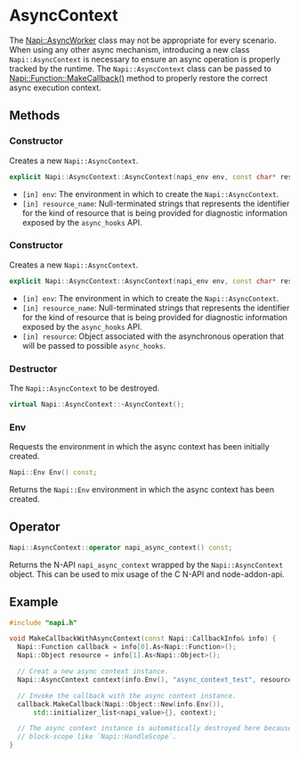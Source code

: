 # AsyncContext

The [Napi::AsyncWorker](async_worker.md) class may not be appropriate for every
scenario. When using any other async mechanism, introducing a new class
`Napi::AsyncContext` is necessary to ensure an async operation is properly
tracked by the runtime. The `Napi::AsyncContext` class can be passed to
[Napi::Function::MakeCallback()](function.md) method to properly restore the
correct async execution context.

## Methods

### Constructor

Creates a new `Napi::AsyncContext`.

```cpp
explicit Napi::AsyncContext::AsyncContext(napi_env env, const char* resource_name);
```

- `[in] env`: The environment in which to create the `Napi::AsyncContext`.
- `[in] resource_name`: Null-terminated strings that represents the
identifier for the kind of resource that is being provided for diagnostic
information exposed by the `async_hooks` API.

### Constructor

Creates a new `Napi::AsyncContext`.

```cpp
explicit Napi::AsyncContext::AsyncContext(napi_env env, const char* resource_name, const Napi::Object& resource);
```

- `[in] env`: The environment in which to create the `Napi::AsyncContext`.
- `[in] resource_name`: Null-terminated strings that represents the
identifier for the kind of resource that is being provided for diagnostic
information exposed by the `async_hooks` API.
- `[in] resource`: Object associated with the asynchronous operation that
will be passed to possible `async_hooks`.

### Destructor

The `Napi::AsyncContext` to be destroyed.

```cpp
virtual Napi::AsyncContext::~AsyncContext();
```

### Env

Requests the environment in which the async context has been initially created.

```cpp
Napi::Env Env() const;
```

Returns the `Napi::Env` environment in which the async context has been created.

## Operator

```cpp
Napi::AsyncContext::operator napi_async_context() const;
```

Returns the N-API `napi_async_context` wrapped by the `Napi::AsyncContext`
object. This can be used to mix usage of the C N-API and node-addon-api.

## Example

```cpp
#include "napi.h"

void MakeCallbackWithAsyncContext(const Napi::CallbackInfo& info) {
  Napi::Function callback = info[0].As<Napi::Function>();
  Napi::Object resource = info[1].As<Napi::Object>();

  // Creat a new async context instance.
  Napi::AsyncContext context(info.Env(), "async_context_test", resource);

  // Invoke the callback with the async context instance.
  callback.MakeCallback(Napi::Object::New(info.Env()),
      std::initializer_list<napi_value>{}, context);

  // The async context instance is automatically destroyed here because it's
  // block-scope like `Napi::HandleScope`.
}
```
